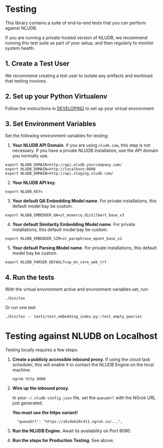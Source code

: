 # Testing

This library contains a suite of end-to-end tests that you can perform against NLUDB.

If you are running a private-hosted version of NLUDB, we recommend running this test suite as part of your setup, and then regularly to monitor system health.

## 1. Create a Test User

We recommend creating a test user to isolate any artifacts and workload that testing involves.

## 2. Set up your Python Virtualenv

Follow the instructions in [DEVELOPING](DEVELOPING.md) to set up your virtual environment

## 3. Set Environment Variables

Set the following environment variables for testing:

1. **Your NLUDB API Domain**. If you are using `nludb.com`, this step is not necessary. If you have a private NLUDB installation, use the API domain you normally use.

```
export NLUDB_DOMAIN=http://api.nludb.yourcompany.com/
export NLUDB_DOMAIN=http://localhost:8080
export NLUDB_DOMAIN=http://api.staging.nludb.com/
```


2. **Your NLUDB API key**.

```
export NLUDB_KEY=
```

3. **Your default QA Embedding Model name**. For private installations, this default model bay be custom. 

```
export NLUDB_EMBEDDER_QA=st_msmarco_distilbert_base_v3
```

4. **Your default Similarity Embedding Model name**. For private installations, this default model bay be custom. 

```
export NLUDB_EMBEDDER_SIM=st_paraphrase_mpnet_base_v2
```

5. **Your default Parsing Model name**. For private installations, this default model bay be custom. 

```
export NLUDB_PARSER_DEFAULT=sp_en_core_web_trf
```

## 4. Run the tests

With the virtual environment active and environment variables set, run:

```
./bin/tox
```

Or run one test

```
./bin/tox -- tests/test_embedding_index.py::test_empty_queries
```


# Testing against NLUDB on Localhost

Testing locally requires a few steps:

1. **Create a publicly accessible inbound proxy.** If using the cloud task scheduler, this will enable it to contact the NLUDB Engine on the local machine.

    ```
    ngrok http 8080
    ```

2. **Wire up the inbound proxy.** 

    In your `~/.nludb-config.json` file, set the `queueUrl` with the NGrok URL just generated.

    **You must use the https variant!**

    ```
      "queueUrl": "https://a5c6eb28c411.ngrok.io/...",
    ```

3. **Run the NLUDB Engine.** Await its availability on Port 8080.

4. **Run the steps for Production Testing**. See above.
